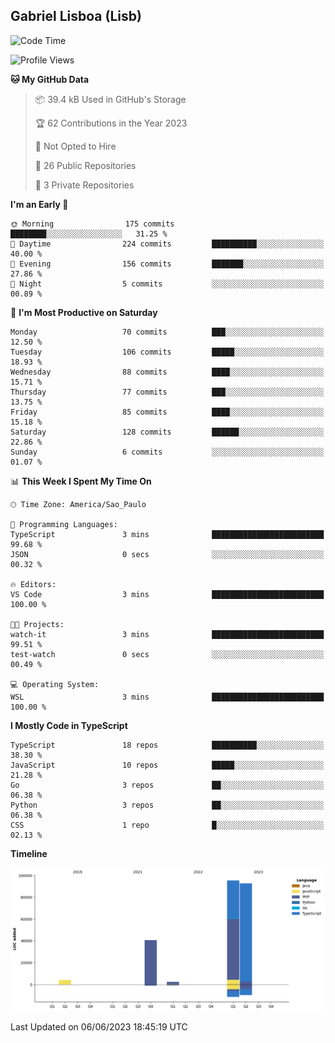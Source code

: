 ## Gabriel Lisboa (Lisb)

<!--START_SECTION:waka-->
![Code Time](http://img.shields.io/badge/Code%20Time-0%20secs-blue)

![Profile Views](http://img.shields.io/badge/Profile%20Views-21-blue)

**🐱 My GitHub Data** 

> 📦 39.4 kB Used in GitHub's Storage 
 > 
> 🏆 62 Contributions in the Year 2023
 > 
> 🚫 Not Opted to Hire
 > 
> 📜 26 Public Repositories 
 > 
> 🔑 3 Private Repositories 
 > 
**I'm an Early 🐤** 

```text
🌞 Morning                175 commits         ████████░░░░░░░░░░░░░░░░░   31.25 % 
🌆 Daytime                224 commits         ██████████░░░░░░░░░░░░░░░   40.00 % 
🌃 Evening                156 commits         ███████░░░░░░░░░░░░░░░░░░   27.86 % 
🌙 Night                  5 commits           ░░░░░░░░░░░░░░░░░░░░░░░░░   00.89 % 
```
📅 **I'm Most Productive on Saturday** 

```text
Monday                   70 commits          ███░░░░░░░░░░░░░░░░░░░░░░   12.50 % 
Tuesday                  106 commits         █████░░░░░░░░░░░░░░░░░░░░   18.93 % 
Wednesday                88 commits          ████░░░░░░░░░░░░░░░░░░░░░   15.71 % 
Thursday                 77 commits          ███░░░░░░░░░░░░░░░░░░░░░░   13.75 % 
Friday                   85 commits          ████░░░░░░░░░░░░░░░░░░░░░   15.18 % 
Saturday                 128 commits         ██████░░░░░░░░░░░░░░░░░░░   22.86 % 
Sunday                   6 commits           ░░░░░░░░░░░░░░░░░░░░░░░░░   01.07 % 
```


📊 **This Week I Spent My Time On** 

```text
🕑︎ Time Zone: America/Sao_Paulo

💬 Programming Languages: 
TypeScript               3 mins              █████████████████████████   99.68 % 
JSON                     0 secs              ░░░░░░░░░░░░░░░░░░░░░░░░░   00.32 % 

🔥 Editors: 
VS Code                  3 mins              █████████████████████████   100.00 % 

🐱‍💻 Projects: 
watch-it                 3 mins              █████████████████████████   99.51 % 
test-watch               0 secs              ░░░░░░░░░░░░░░░░░░░░░░░░░   00.49 % 

💻 Operating System: 
WSL                      3 mins              █████████████████████████   100.00 % 
```

**I Mostly Code in TypeScript** 

```text
TypeScript               18 repos            ██████████░░░░░░░░░░░░░░░   38.30 % 
JavaScript               10 repos            █████░░░░░░░░░░░░░░░░░░░░   21.28 % 
Go                       3 repos             ██░░░░░░░░░░░░░░░░░░░░░░░   06.38 % 
Python                   3 repos             ██░░░░░░░░░░░░░░░░░░░░░░░   06.38 % 
CSS                      1 repo              █░░░░░░░░░░░░░░░░░░░░░░░░   02.13 % 
```



**Timeline**

![Lines of Code chart](https://raw.githubusercontent.com/tenlisboa/tenlisboa/main/assets/bar_graph.png)


 Last Updated on 06/06/2023 18:45:19 UTC
<!--END_SECTION:waka-->
